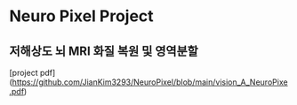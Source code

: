 # Neuro Pixel Project
## 저해상도 뇌 MRI 화질 복원 및 영역분할
[project pdf] (https://github.com/JianKim3293/NeuroPixel/blob/main/vision_A_NeuroPixe.pdf)
